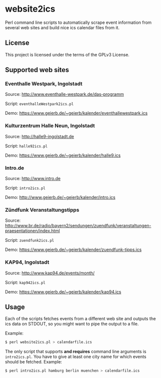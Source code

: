 website2ics
===========

Perl command line scripts to automatically scrape event information from several web sites and build nice ics calendar files from it.

License
-------
This project is licensed under the terms of the GPLv3 License.

Supported web sites
-------------------
### Eventhalle Westpark, Ingolstadt
Source: http://www.eventhalle-westpark.de/das-programm

Script: `eventhalleWestpark2ics.pl`

Demo: https://www.geierb.de/~geierb/kalender/eventhallewestpark.ics

### Kulturzentrum Halle Neun, Ingolstadt
Source: http://halle9-ingolstadt.de

Script: `halle92ics.pl`

Demo: https://www.geierb.de/~geierb/kalender/halle9.ics

### Intro.de
Source: http://www.intro.de

Script: `intro2ics.pl`

Demo: http://www.geierb.de/~geierb/kalender/intro.ics

### Zündfunk Veranstaltungstipps
Source: http://www.br.de/radio/bayern2/sendungen/zuendfunk/veranstaltungen-praesentationen/index.html

Script: `zuendfunk2ics.pl`

Demo: https://www.geierb.de/~geierb/kalender/zuendfunk-tipps.ics


### KAP94, Ingolstadt
Source: http://www.kap94.de/events/month/

Script: `kap942ics.pl`

Demo: https://www.geierb.de/~geierb/kalender/kap94.ics


Usage
-----
Each of the scripts fetches events from a different web site and outputs the ics data on STDOUT, so you might want to pipe the output to a file.

Example:
```bash
$ perl website2ics.pl > calendarfile.ics
````

The only script that supports **and requires** command line arguments is `intro2ics.pl`. You have to give at least one city name for which events should be fetched.
Example:
```bash
$ perl intro2ics.pl hamburg berlin muenchen > calendarfile.ics
````

